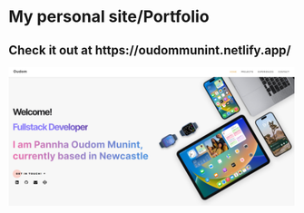  <h1>
        My personal site/Portfolio
    </h1>
    <h2>
 <strong> Check it out at </strong> https://oudommunint.netlify.app/
    </h2>
    <img src="/Capture.png">
   

